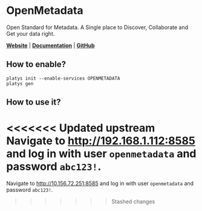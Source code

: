 # OpenMetadata

Open Standard for Metadata. A Single place to Discover, Collaborate and Get your data right. 

**[Website](https://open-metadata.org/)** | **[Documentation](https://docs.open-metadata.org/)** | **[GitHub](https://github.com/open-metadata/OpenMetadata/)**

## How to enable?

```
platys init --enable-services OPENMETADATA
platys gen
```

## How to use it?

<<<<<<< Updated upstream
Navigate to <http://192.168.1.112:8585> and log in with user `openmetadata` and password `abc123!`.
=======
Navigate to <http://10.156.72.251:8585> and log in with user `openmetadata` and password `abc123!`.
>>>>>>> Stashed changes

